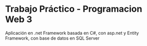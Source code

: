 # Trabajo Práctico - Programacion Web 3

Aplicación en .net Framework basada en C#, con asp.net y Entity Framework, con base de datos en SQL Server
